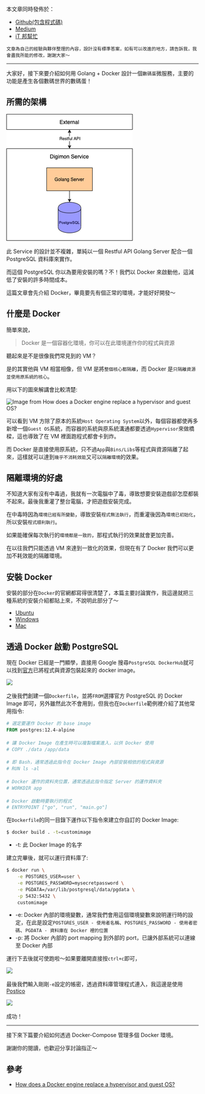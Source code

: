 本文章同時發佈於：

- [Github(包含程式碼)]()
- [Medium]()
- [iT 邦幫忙]()

```
文章為自己的經驗與夥伴整理的內容，設計沒有標準答案，如有可以改進的地方，請告訴我，我會盡我所能的修改，謝謝大家～
```

---

大家好，接下來要介紹如何用 Golang + Docker 設計一個`數碼蛋`微服務，主要的功能是產生各個數碼世界的數碼蛋！

## 所需的架構

![](./digimon-service.drawio.png)

此 Service 的設計並不複雜，單純以一個 Restful API Golang Server 配合一個 PostgreSQL 資料庫來實作。

而這個 PostgreSQL 你以為要用安裝的嗎？不！我們以 Docker 來啟動他，這減低了安裝的許多時間成本。

這篇文章會先介紹 Docker，畢竟要先有個正常的環境，才能好好開發～

## 什麼是 Docker

簡單來說，

> Docker 是一個容器化環境，你可以在此環境運作你的程式與資源

聽起來是不是很像我們常見到的 VM？

是的其實他與 VM 相當相像，但 VM 是將`整個核心都隔離`，而 Docker 是`只隔離資源並使用原系統的核心`。

用以下的圖來解講會比較清楚:

![Image from How does a Docker engine replace a hypervisor and guest OS?](https://i.imgur.com/wTJkcr9.png)

可以看到 VM 方除了原本的系統`Host Operating System`以外，每個容器都使再多新增一個`Guest OS`系統，而容器的系統與原系統溝通都要透過`Hypervisor`來做橋樑，這也導致了在 VM 裡面跑程式都會卡到炸。

而 Docker 是直接使用原系統，只不過`App`與`Bins/Libs`等程式與資源隔離了起來，這樣就可以達到`幾乎不消耗效能`又可以`隔離環境`的效果。

## 隔離環境的好處

不知道大家有沒有中毒過，我就有一次電腦中了毒，導致想要安裝遊戲卻怎麼都裝不起來。最後我重灌了整台電腦，才把遊戲安裝完成。

在中毒時因為`環境已經有所變動`，導致安裝`程式無法執行`，而重灌後因為`環境已初始化`，所以安裝`程式順利執行`。

如果能確保每次執行的`環境都是一致的`，那程式執行的效果就會更加完善。

在以往我們只能透過 VM 來達到一致化的效果，但現在有了 Docker 我們可以更加不耗效能的隔離環境。

## 安裝 Docker

安裝的部分在`Docker`的官網都寫得很清楚了，本篇主要討論實作，我這邊就把三種系統的安裝介紹都貼上來，不說明此部分了～

- [Ubuntu](https://docs.docker.com/engine/install/ubuntu/)
- [Windows](https://docs.docker.com/docker-for-windows/install/)
- [Mac](https://docs.docker.com/docker-for-mac/install/)

## 透過 Docker 啟動 PostgreSQL

現在 Docker 已經是一門顯學，直接用 Google 搜尋`PostgreSQL DockerHub`就可以找到[官方](https://hub.docker.com/_/postgres)已將程式與資源包裝起來的 docker image。

![](https://i.imgur.com/FSlvalB.png)

之後我們創建一個`Dockerfile`，並將`FROM`選擇官方 PostgreSQL 的 Docker Image 即可，另外雖然此次不會用到，但我也在`Dockerfile`範例裡介紹了其他常用指令:

```Dockerfile
# 選定要運作 Docker 的 base image
FROM postgres:12.4-alpine

# 讓 Docker Image 在產生時可以複製檔案進入，以供 Docker 使用
# COPY ./data /app/data

# 即 Bash，通常透過此指令在 Docker Image 內部安裝相依的程式與資源
# RUN ls -al

# Docker 運作的資料夾位置，通常透過此指令指定 Server 的運作資料夾
# WORKDIR app

# Docker 啟動時要執行的程式
# ENTRYPOINT ["go", "run", "main.go"]
```

在`Dockerfile`的同一目錄下運作以下指令來建立你自訂的 Docker Image:

```bash
$ docker build . -t=customimage
```

- -t: 此 Docker Image 的名字

建立完畢後，就可以運行資料庫了:

```bash
$ docker run \
    -e POSTGRES_USER=user \
    -e POSTGRES_PASSWORD=mysecretpassword \
    -e PGDATA=/var/lib/postgresql/data/pgdata \
    -p 5432:5432 \
    customimage
```

- -e: Docker 內部的環境變數，通常我們會用這個環境變數來說明運行時的設定，在此是設定`POSTGRES_USER - 使用者名稱`、`POSTGRES_PASSWORD - 使用者密碼`、`PGDATA - 資料庫在 Docker 裡的位置`
- -p: 將 Docker 內部的 port mapping 到外部的 port，已讓外部系統可以連線至 Docker 內部

運行下去後就可使跑啦～如果要離開直接按`ctrl+c`即可，

![](https://i.imgur.com/cUOm1AX.png)

最後我們輸入剛剛`-e`設定的帳密，透過資料庫管理程式連入，我這邊是使用[Postico](https://eggerapps.at/postico/)

![](https://i.imgur.com/CQqVXYH.png)

成功！

---

接下來下篇要介紹如何透過 Docker-Compose 管理多個 Docker 環境。

謝謝你的閱讀，也歡迎分享討論指正～

## 參考

- [How does a Docker engine replace a hypervisor and guest OS?](https://stackoverflow.com/questions/43929345/how-does-a-docker-engine-replace-a-hypervisor-and-guest-os)
